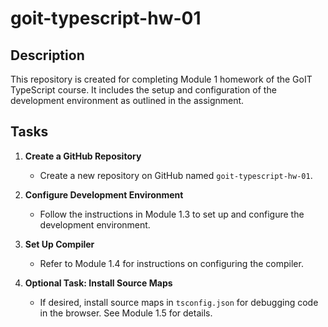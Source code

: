 # goit-typescript-hw-01

## Description

This repository is created for completing Module 1 homework of the GoIT TypeScript course. It includes the setup and configuration of the development environment as outlined in the assignment.

## Tasks

1. **Create a GitHub Repository**
   - Create a new repository on GitHub named `goit-typescript-hw-01`.

2. **Configure Development Environment**
   - Follow the instructions in Module 1.3 to set up and configure the development environment.

3. **Set Up Compiler**
   - Refer to Module 1.4 for instructions on configuring the compiler.

4. **Optional Task: Install Source Maps**
   - If desired, install source maps in `tsconfig.json` for debugging code in the browser. See Module 1.5 for details.